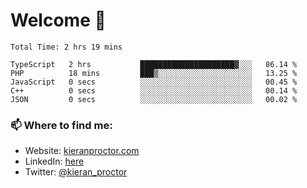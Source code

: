 # Welcome 🦘

<!--START_SECTION:waka-->

```text
Total Time: 2 hrs 19 mins

TypeScript   2 hrs           █████████████████████▓░░░   86.14 %
PHP          18 mins         ███▒░░░░░░░░░░░░░░░░░░░░░   13.25 %
JavaScript   0 secs          ░░░░░░░░░░░░░░░░░░░░░░░░░   00.45 %
C++          0 secs          ░░░░░░░░░░░░░░░░░░░░░░░░░   00.14 %
JSON         0 secs          ░░░░░░░░░░░░░░░░░░░░░░░░░   00.02 %
```

<!--END_SECTION:waka-->

### 📫 Where to find me:

-   Website: [kieranproctor.com](https://kieranproctor.com/)
-   LinkedIn: [here](https://www.linkedin.com/in/kieran-proctor-086b5a159/)
-   Twitter: [@kieran_proctor](https://twitter.com/kieran_proctor)
